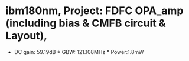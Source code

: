ibm180nm, 
Project: FDFC OPA_amp (including bias & CMFB circuit & Layout), 
===
* DC gain: 59.19dB  * GBW: 121.108MHz  * Power:1.8mW 


